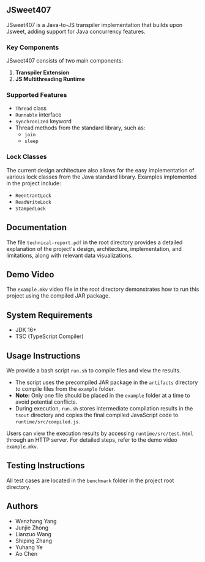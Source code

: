 ## JSweet407
JSweet407 is a Java-to-JS transpiler implementation that builds upon Jsweet, adding support for Java concurrency features. 

### Key Components
JSweet407 consists of two main components:
1. **Transpiler Extension**
2. **JS Multithreading Runtime**

### Supported Features
- `Thread` class  
- `Runnable` interface  
- `synchronized` keyword  
- Thread methods from the standard library, such as:
  - `join`
  - `sleep`

### Lock Classes
The current design architecture also allows for the easy implementation of various lock classes from the Java standard library. Examples implemented in the project include:
- `ReentrantLock`
- `ReadWriteLock`
- `StampedLock`


## Documentation
The file `technical-report.pdf` in the root directory provides a detailed explanation of the project's design, architecture, implementation, and limitations, along with relevant data visualizations.

## Demo Video

The `example.mkv` video file in the root directory demonstrates how to run this project using the compiled JAR package.

## System Requirements
- JDK 16+
- TSC (TypeScript Compiler)

## Usage Instructions

We provide a bash script `run.sh` to compile files and view the results.  
- The script uses the precompiled JAR package in the `artifacts` directory to compile files from the `example` folder.  
- **Note:** Only one file should be placed in the `example` folder at a time to avoid potential conflicts.  
- During execution, `run.sh` stores intermediate compilation results in the `tsout` directory and copies the final compiled JavaScript code to `runtime/src/compiled.js`.  

Users can view the execution results by accessing `runtime/src/test.html` through an HTTP server. For detailed steps, refer to the demo video `example.mkv`.

## Testing Instructions
All test cases are located in the `benchmark` folder in the project root directory.

## Authors
- Wenzhang Yang
- Junjie Zhong
- Lianzuo Wang
- Shiping Zhang
- Yuhang Ye
- Ao Chen
